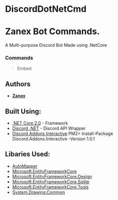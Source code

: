 # DiscordDotNetCmd

# Zanex Bot Commands.
A Multi-purpose Discord Bot Made using .NetCore

### Commands
> Embed 

## Authors
* [**Zanex**](https://github.com/ZanexOwO)

## Built Using:
* [.NET Core 2.0](https://docs.microsoft.com/en-us/dotnet/core/) - Framework
* [Discord .NET](https://github.com/RogueException/Discord.Net) - Discord API Wrapper 
* [Discord Addons Interactive](https://www.nuget.org/packages/Discord.Addons.Interactive/)
  PM2> Install-Package Discord.Addons.Interactive -Version 1.0.1

## Libaries Used:
* [AutoMapper]()
* [Microsoft.EntityFrameworkCore]()
* [Microsoft.EntityFrameworkCore.Design]()
* [Microsoft.EntityFrameworkCore.Sqlite]()
* [Microsoft.EntityFrameworkCore.Tools]()
* [System.Drawing.Common]()
